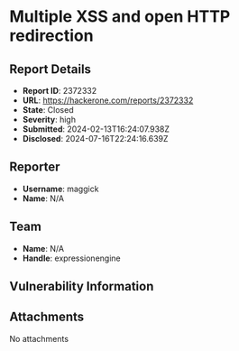 # Multiple XSS and open HTTP redirection

## Report Details
- **Report ID**: 2372332
- **URL**: https://hackerone.com/reports/2372332
- **State**: Closed
- **Severity**: high
- **Submitted**: 2024-02-13T16:24:07.938Z
- **Disclosed**: 2024-07-16T22:24:16.639Z

## Reporter
- **Username**: maggick
- **Name**: N/A

## Team
- **Name**: N/A
- **Handle**: expressionengine

## Vulnerability Information


## Attachments
No attachments
